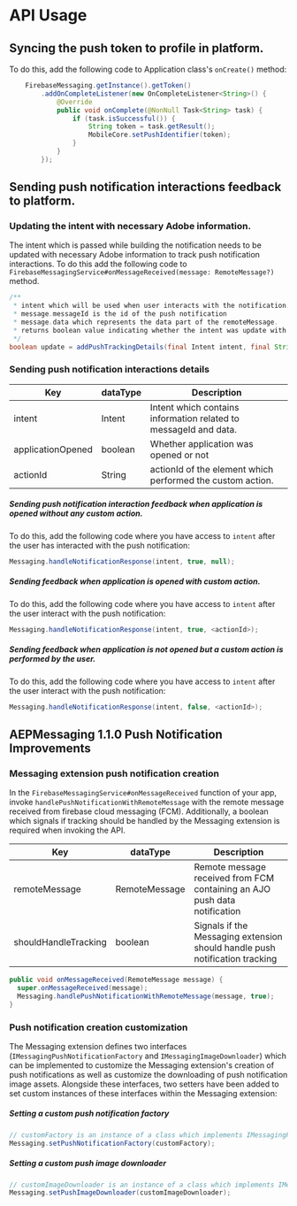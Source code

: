 #  API Usage

## Syncing the push token to profile in platform. 

To do this, add the following code to Application class's `onCreate()` method:

```java
    FirebaseMessaging.getInstance().getToken()
        .addOnCompleteListener(new OnCompleteListener<String>() {
            @Override
            public void onComplete(@NonNull Task<String> task) {
                if (task.isSuccessful()) {
                    String token = task.getResult();
                    MobileCore.setPushIdentifier(token);
                }
            }
        });
```

## Sending push notification interactions feedback to platform. 

### Updating the intent with necessary Adobe information.
The intent which is passed while building the notification needs to be updated with necessary Adobe information to track push notification interactions. 
To do this add the following code to `FirebaseMessagingService#onMessageReceived(message: RemoteMessage?)` method.


```java
/**
 * intent which will be used when user interacts with the notification.
 * message.messageId is the id of the push notification
 * message.data which represents the data part of the remoteMessage. 
 * returns boolean value indicating whether the intent was update with push tracking details (messageId and xdm data).
 */
boolean update = addPushTrackingDetails(final Intent intent, final String messageId, final Map<String, String> data)
```

### Sending push notification interactions details 
| Key               | dataType   | Description                                                                                                                    |
|-------------------|------------|--------------------------------------------------------------------------------------------------------------------------------|
| intent            | Intent     | Intent which contains information related to messageId and data.                                                                                      |
| applicationOpened | boolean    | Whether application was opened or not                                                                                          |
| actionId          | String     | actionId of the element which performed  the custom action.                                                                    |

##### Sending push notification interaction feedback when application is opened without any custom action. 
To do this, add the following code where you have access to `intent` after the user has interacted with the push notification:

```java
Messaging.handleNotificationResponse(intent, true, null);
```

##### Sending feedback when application is opened with custom action. 
To do this, add the following code where you have access to `intent` after the user interact with the push notification:

```java
Messaging.handleNotificationResponse(intent, true, <actionId>);
```

##### Sending feedback when application is not opened but a custom action is performed by the user. 
To do this, add the following code where you have access to `intent` after the user interact with the push notification:

```java
Messaging.handleNotificationResponse(intent, false, <actionId>);
```
## AEPMessaging 1.1.0 Push Notification Improvements

### Messaging extension push notification creation

In the `FirebaseMessagingService#onMessageReceived` function of your app, invoke `handlePushNotificationWithRemoteMessage` with the remote message received from firebase cloud messaging (FCM). Additionally, a boolean which signals if tracking should be handled by the Messaging extension is required when invoking the API.

| Key                  | dataType      | Description                                                  |
| -------------------- | ------------- | ------------------------------------------------------------ |
| remoteMessage        | RemoteMessage | Remote message received from FCM containing an AJO push data notification |
| shouldHandleTracking | boolean       | Signals if the Messaging extension should handle push notification tracking |

```java
public void onMessageReceived(RemoteMessage message) {
  super.onMessageReceived(message);
  Messaging.handlePushNotificationWithRemoteMessage(message, true);
}
```

### Push notification creation customization

The Messaging extension defines two interfaces (`IMessagingPushNotificationFactory` and `IMessagingImageDownloader`) which can be implemented to customize the Messaging extension's creation of push notifications as well as customize the downloading of push notification image assets. Alongside these interfaces, two setters have been added to set custom instances of these interfaces within the Messaging extension:

##### Setting a custom push notification factory

```java
// customFactory is an instance of a class which implements IMessagingPushNotificationFactory
Messaging.setPushNotificationFactory(customFactory);
```

##### Setting a custom push image downloader

```java
// customImageDownloader is an instance of a class which implements IMessagingImageDownloader
Messaging.setPushImageDownloader(customImageDownloader);
```

